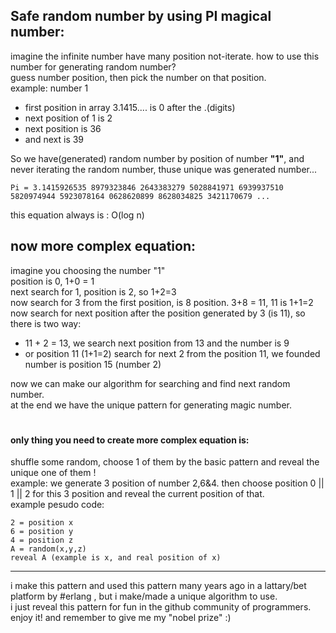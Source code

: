 ## Safe random number by using PI magical number: 
imagine the infinite number have many position not-iterate. how to use this number for generating random number?\
guess number position, then pick the number on that position.\
example: number 1
- first position in array 3.1415.... is 0 after the .(digits)
- next position of 1 is 2
- next position is 36
- and next is 39

So we have(generated) random number by position of number **"1"**, and never iterating the random number, thuse unique was generated number...

```
Pi = 3.1415926535 8979323846 2643383279 5028841971 6939937510 5820974944 5923078164 0628620899 8628034825 3421170679 ...
```

this equation always is : O(log n)

## now more complex equation:
imagine you choosing the number "1"\
position is 0, 1+0 = 1\
next search for 1, position is 2, so 1+2=3\
now search for 3 from the first position, is 8 position. 3+8 = 11, 11 is 1+1=2\
now search for next position after the position generated by 3 (is 11), so there is two way:
- 11 + 2 = 13, we search next position from 13 and the number is 9
- or position 11 (1+1=2) search for next 2 from the position 11, we founded number is position 15 (number 2)

now we can make our algorithm for searching and find next random number.\
at the end we have the unique pattern for generating magic number.

#

#### only thing you need to create more complex equation is:
shuffle some random, choose 1 of them by the basic pattern and reveal the unique one of them !\
example: we generate 3 position of number 2,6&4. then choose position 0 || 1 || 2 for this 3 position and reveal the current position of that.\
example pesudo code:
```
2 = position x
6 = position y
4 = position z
A = random(x,y,z)
reveal A (example is x, and real position of x)
```

---

i make this pattern and used this pattern many years ago in a lattary/bet platform by #erlang , but i make/made a unique algorithm to use.\
i just reveal this pattern for fun in the github community of programmers. enjoy it! and remember to give me my "nobel prize" :)
